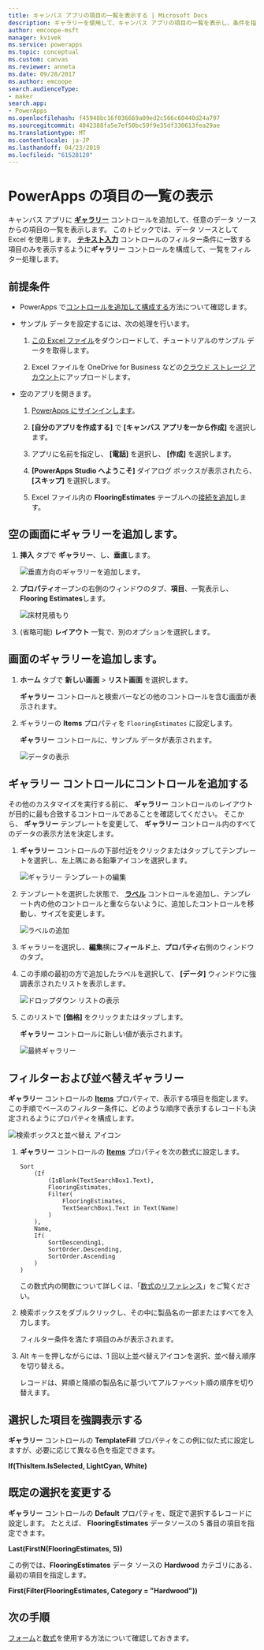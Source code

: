 ```yaml
---
title: キャンバス アプリの項目の一覧を表示する | Microsoft Docs
description: ギャラリーを使用して、キャンバス アプリの項目の一覧を表示し、条件を指定して一覧をフィルター処理します。
author: emcoope-msft
manager: kvivek
ms.service: powerapps
ms.topic: conceptual
ms.custom: canvas
ms.reviewer: anneta
ms.date: 09/28/2017
ms.author: emcoope
search.audienceType:
- maker
search.app:
- PowerApps
ms.openlocfilehash: f45948bc16f036669a09ed2c566c60440d24a797
ms.sourcegitcommit: 4042388fa5e7ef50bc59f9e35df330613fea29ae
ms.translationtype: MT
ms.contentlocale: ja-JP
ms.lasthandoff: 04/23/2019
ms.locfileid: "61528120"
---
```

# <a name="show-a-list-of-items-in-powerapps"></a>PowerApps の項目の一覧の表示

キャンバス アプリに **[ギャラリー](controls/control-gallery.md)** コントロールを追加して、任意のデータ ソースからの項目の一覧を表示します。 このトピックでは、データ ソースとして Excel を使用します。 **[テキスト入力](controls/control-text-input.md)** コントロールのフィルター条件に一致する項目のみを表示するように**ギャラリー** コントロールを構成して、一覧をフィルター処理します。

## <a name="prerequisites"></a>前提条件

- PowerApps で[コントロールを追加して構成する](add-configure-controls.md)方法について確認します。

- サンプル データを設定するには、次の処理を行います。
    1. [この Excel ファイル](https://az787822.vo.msecnd.net/documentation/get-started-from-data/FlooringEstimates.xlsx)をダウンロードして、チュートリアルのサンプル データを取得します。

    2. Excel ファイルを OneDrive for Business などの[クラウド ストレージ アカウント](connections/cloud-storage-blob-connections.md)にアップロードします。

- 空のアプリを開きます。
    1. [PowerApps にサインインします](http://web.powerapps.com?utm_source=padocs&utm_medium=linkinadoc&utm_campaign=referralsfromdoc)。

    1. **[自分のアプリを作成する]** で **[キャンバス アプリを一から作成]** を選択します。

    1. アプリに名前を指定し、 **[電話]** を選択し、 **[作成]** を選択します。

    1. **[PowerApps Studio へようこそ]** ダイアログ ボックスが表示されたら、 **[スキップ]** を選択します。

    1. Excel ファイル内の **FlooringEstimates** テーブルへの[接続を追加](add-data-connection.md)します。

## <a name="add-a-gallery-to-a-blank-screen"></a>空の画面にギャラリーを追加します。

1. **挿入** タブで **ギャラリー**、し、**垂直**します。

    ![垂直方向のギャラリーを追加します。](./media/add-gallery/gallery-dropdown.png)

1. **プロパティ**オープンの右側のウィンドウのタブ、**項目**、一覧表示し、 **Flooring Estimates**します。

    ![床材見積もり](./media/add-gallery/select-layout.png)

1. (省略可能) **レイアウト** 一覧で、別のオプションを選択します。

## <a name="add-a-gallery-in-a-screen"></a>画面のギャラリーを追加します。

1. **ホーム** タブで **新しい画面** > **リスト画面** を選択します。

    **ギャラリー** コントロールと検索バーなどの他のコントロールを含む画面が表示されます。

1. ギャラリーの **Items** プロパティを `FlooringEstimates` に設定します。

    **ギャラリー** コントロールに、サンプル データが表示されます。

    ![データの表示](./media/add-gallery/show-data-default.png)

## <a name="add-a-control-to-the-gallery-control"></a>ギャラリー コントロールにコントロールを追加する
その他のカスタマイズを実行する前に、 **ギャラリー** コントロールのレイアウトが目的に最も合致するコントロールであることを確認してください。 そこから、  **ギャラリー** テンプレートを変更して、 **ギャラリー** コントロール内のすべてのデータの表示方法を決定します。

1. **ギャラリー** コントロールの下部付近をクリックまたはタップしてテンプレートを選択し、左上隅にある鉛筆アイコンを選択します。

    ![ギャラリー テンプレートの編集](./media/add-gallery/edit-item.png)

2. テンプレートを選択した状態で、 **[ラベル](controls/control-text-box.md)** コントロールを追加し、テンプレート内の他のコントロールと重ならないように、追加したコントロールを移動し、サイズを変更します。

    ![ラベルの追加](./media/add-gallery/add-text-box.png)

3. ギャラリーを選択し、**編集**横に**フィールド**上、**プロパティ**右側のウィンドウのタブ。

4. この手順の最初の方で追加したラベルを選択して、 **[データ]** ウィンドウに強調表示されたリストを表示します。

    ![ドロップダウン リストの表示](./media/add-gallery/open-dropdown.png)

5. このリストで **[価格]** をクリックまたはタップします。

    **ギャラリー** コントロールに新しい値が表示されます。

    ![最終ギャラリー](./media/add-gallery/final-gallery.png)

## <a name="filter-and-sort-a-gallery"></a>フィルターおよび並べ替えギャラリー
**ギャラリー** コントロールの **[Items](controls/properties-core.md)** プロパティで、表示する項目を指定します。 この手順でベースのフィルター条件に、どのような順序で表示するレコードも決定されるようにプロパティを構成します。

![検索ボックスと並べ替え アイコン](./media/add-gallery/text-search-box.png)

1. **ギャラリー** コントロールの **[Items](controls/properties-core.md)** プロパティを次の数式に設定します。

    ```powerapps-dot
    Sort
        (If
            (IsBlank(TextSearchBox1.Text),
            FlooringEstimates,
            Filter(
                FlooringEstimates,
                TextSearchBox1.Text in Text(Name)
            )
        ),
        Name,
        If(
            SortDescending1,
            SortOrder.Descending,
            SortOrder.Ascending
        )
    )
    ```

    この数式内の関数について詳しくは、「[数式のリファレンス](formula-reference.md)」をご覧ください。

1. 検索ボックスをダブルクリックし、その中に製品名の一部またはすべてを入力します。

    フィルター条件を満たす項目のみが表示されます。

1. Alt キーを押しながらには、1 回以上並べ替えアイコンを選択、並べ替え順序を切り替える。

    レコードは、昇順と降順の製品名に基づいてアルファベット順の順序を切り替えます。

## <a name="highlight-the-selected-item"></a>選択した項目を強調表示する
**ギャラリー** コントロールの **TemplateFill** プロパティをこの例に似た式に設定しますが、必要に応じて異なる色を指定できます。

**If(ThisItem.IsSelected, LightCyan, White)**

## <a name="change-the-default-selection"></a>既定の選択を変更する
**ギャラリー** コントロールの **Default** プロパティを、既定で選択するレコードに設定します。 たとえば、 **FlooringEstimates** データソースの 5 番目の項目を指定できます。

**Last(FirstN(FlooringEstimates, 5))**

この例では、**FlooringEstimates** データ ソースの **Hardwood** カテゴリにある、最初の項目を指定します。

**First(Filter(FlooringEstimates, Category = "Hardwood"))**

## <a name="next-steps"></a>次の手順
[フォーム](working-with-forms.md)と[数式](working-with-formulas.md)を使用する方法について確認しておきます。
